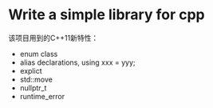 # Write a simple library for cpp



该项目用到的C++11新特性：

* enum class
* alias declarations, using xxx = yyy;
* explict 
* std::move
* nullptr_t
* runtime_error

